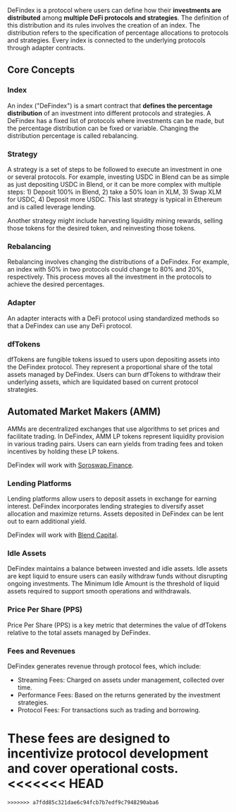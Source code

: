 DeFindex is a protocol where users can define how their **investments are distributed** among **multiple DeFi protocols and strategies**. The definition of this distribution and its rules involves the creation of an index. The distribution refers to the specification of percentage allocations to protocols and strategies. Every index is connected to the underlying protocols through adapter contracts.

## Core Concepts

### Index
An index ("DeFindex") is a smart contract that **defines the percentage distribution** of an investment into different protocols and strategies. A DeFindex has a fixed list of protocols where investments can be made, but the percentage distribution can be fixed or variable. Changing the distribution percentage is called rebalancing.

### Strategy
A strategy is a set of steps to be followed to execute an investment in one or several protocols. For example, investing USDC in Blend can be as simple as just depositing USDC in Blend, or it can be more complex with multiple steps: 1) Deposit 100% in Blend, 2) take a 50% loan in XLM, 3) Swap XLM for USDC, 4) Deposit more USDC. This last strategy is typical in Ethereum and is called leverage lending.

Another strategy might include harvesting liquidity mining rewards, selling those tokens for the desired token, and reinvesting those tokens.

### Rebalancing
Rebalancing involves changing the distributions of a DeFindex. For example, an index with 50% in two protocols could change to 80% and 20%, respectively. This process moves all the investment in the protocols to achieve the desired percentages.

### Adapter
An adapter interacts with a DeFi protocol using standardized methods so that a DeFindex can use any DeFi protocol.

### dfTokens
dfTokens are fungible tokens issued to users upon depositing assets into the DeFindex protocol. They represent a proportional share of the total assets managed by DeFindex. Users can burn dfTokens to withdraw their underlying assets, which are liquidated based on current protocol strategies.

## Automated Market Makers (AMM)
AMMs are decentralized exchanges that use algorithms to set prices and facilitate trading. In DeFindex, AMM LP tokens represent liquidity provision in various trading pairs. Users can earn yields from trading fees and token incentives by holding these LP tokens.

DeFindex will work with [Soroswap.Finance](https://soroswap.finance).

### Lending Platforms
Lending platforms allow users to deposit assets in exchange for earning interest. DeFindex incorporates lending strategies to diversify asset allocation and maximize returns. Assets deposited in DeFindex can be lent out to earn additional yield.

DeFindex will work with [Blend Capital](https://blend.capital).

### Idle Assets
DeFindex maintains a balance between invested and idle assets. Idle assets are kept liquid to ensure users can easily withdraw funds without disrupting ongoing investments. The Minimum Idle Amount is the threshold of liquid assets required to support smooth operations and withdrawals.

### Price Per Share (PPS)
Price Per Share (PPS) is a key metric that determines the value of dfTokens relative to the total assets managed by DeFindex.

### Fees and Revenues
DeFindex generates revenue through protocol fees, which include:
- Streaming Fees: Charged on assets under management, collected over time.
- Performance Fees: Based on the returns generated by the investment strategies.
- Protocol Fees: For transactions such as trading and borrowing.

These fees are designed to incentivize protocol development and cover operational costs.
<<<<<<< HEAD
=======
```
>>>>>>> a7fdd85c321dae6c94fcb7b7edf9c7948290aba6
